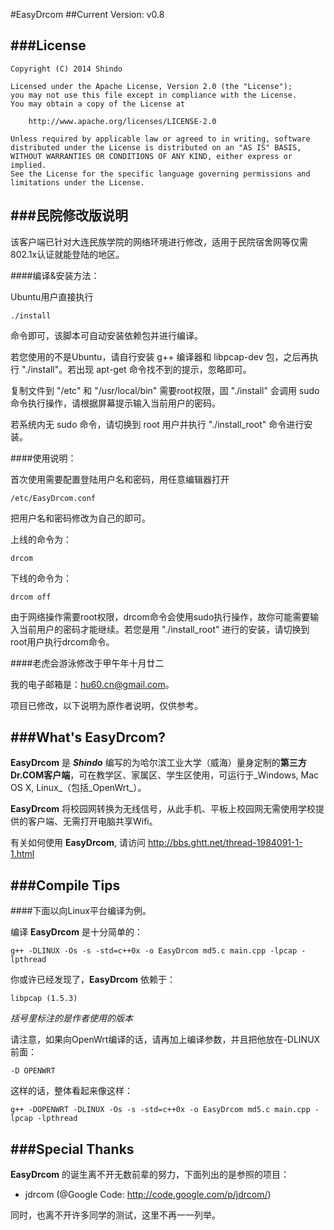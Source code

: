 #EasyDrcom
##Current Version: v0.8


###License
---
    Copyright (C) 2014 Shindo
    
    Licensed under the Apache License, Version 2.0 (the "License");
    you may not use this file except in compliance with the License.
    You may obtain a copy of the License at
    
        http://www.apache.org/licenses/LICENSE-2.0
        
    Unless required by applicable law or agreed to in writing, software
    distributed under the License is distributed on an "AS IS" BASIS,
    WITHOUT WARRANTIES OR CONDITIONS OF ANY KIND, either express or implied.
    See the License for the specific language governing permissions and
    limitations under the License.

###民院修改版说明
---
该客户端已针对大连民族学院的网络环境进行修改，适用于民院宿舍网等仅需802.1x认证就能登陆的地区。

####编译&安装方法：

Ubuntu用户直接执行

    ./install

命令即可，该脚本可自动安装依赖包并进行编译。

若您使用的不是Ubuntu，请自行安装 g++ 编译器和 libpcap-dev 包，之后再执行 "./install"。若出现 apt-get 命令找不到的提示，忽略即可。

复制文件到 "/etc" 和 "/usr/local/bin" 需要root权限，固 "./install" 会调用 sudo 命令执行操作，请根据屏幕提示输入当前用户的密码。

若系统内无 sudo 命令，请切换到 root 用户并执行 "./install_root" 命令进行安装。

####使用说明：
    
首次使用需要配置登陆用户名和密码，用任意编辑器打开

    /etc/EasyDrcom.conf

把用户名和密码修改为自己的即可。

上线的命令为：

    drcom

下线的命令为：

    drcom off

由于网络操作需要root权限，drcom命令会使用sudo执行操作，故你可能需要输入当前用户的密码才能继续。若您是用 "./install_root" 进行的安装，请切换到root用户执行drcom命令。

####老虎会游泳修改于甲午年十月廿二

我的电子邮箱是：hu60.cn@gmail.com。

项目已修改，以下说明为原作者说明，仅供参考。

###What's EasyDrcom?
---
**EasyDrcom** 是 **_Shindo_** 编写的为哈尔滨工业大学（威海）量身定制的**第三方Dr.COM客户端**，可在教学区、家属区、学生区使用，可运行于_Windows, Mac OS X, Linux_（包括_OpenWrt_）。 

**EasyDrcom** 将校园网转换为无线信号，从此手机、平板上校园网无需使用学校提供的客户端、无需打开电脑共享Wifi。

有关如何使用 **EasyDrcom**, 请访问 http://bbs.ghtt.net/thread-1984091-1-1.html

###Compile Tips
---
####下面以向Linux平台编译为例。

编译 **EasyDrcom** 是十分简单的：

    g++ -DLINUX -Os -s -std=c++0x -o EasyDrcom md5.c main.cpp -lpcap -lpthread
    
你或许已经发现了，**EasyDrcom** 依赖于：
    
    libpcap (1.5.3)

_括号里标注的是作者使用的版本_

请注意，如果向OpenWrt编译的话，请再加上编译参数，并且把他放在-DLINUX前面：
    
    -D OPENWRT
    
这样的话，整体看起来像这样：

    g++ -DOPENWRT -DLINUX -Os -s -std=c++0x -o EasyDrcom md5.c main.cpp -lpcap -lpthread

###Special Thanks
---
**EasyDrcom** 的诞生离不开无数前辈的努力，下面列出的是参照的项目：

* jdrcom (@Google Code: http://code.google.com/p/jdrcom/)

同时，也离不开许多同学的测试，这里不再一一列举。
